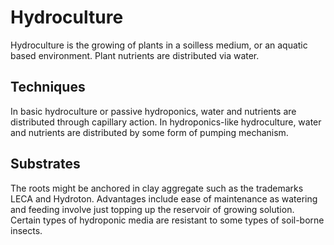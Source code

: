 # Hydroculture
Hydroculture is the growing of plants in a soilless medium, or an aquatic based environment. Plant nutrients are distributed via water.
## Techniques
In basic hydroculture or passive hydroponics, water and nutrients are distributed through capillary action. In hydroponics-like hydroculture, water and nutrients are distributed by some form of pumping mechanism.
## Substrates
The roots might be anchored in clay aggregate such as the trademarks LECA and Hydroton.
Advantages include ease of maintenance as watering and feeding involve just topping up the reservoir of growing solution. Certain types of hydroponic media are resistant to some types of soil-borne insects.
